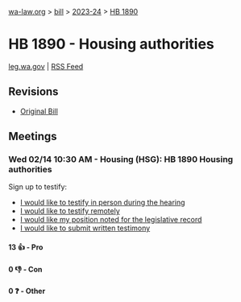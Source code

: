 [wa-law.org](/) > [bill](/bill/) > [2023-24](/bill/2023-24/) > [HB 1890](/bill/2023-24/hb/1890/)

# HB 1890 - Housing authorities
[leg.wa.gov](https://app.leg.wa.gov/billsummary?BillNumber=1890&Year=2023&Initiative=false) | [RSS Feed](./rss.xml)

## Revisions
* [Original Bill](1/)

## Meetings
### Wed 02/14 10:30 AM - Housing (HSG): HB 1890 Housing authorities
Sign up to testify:
* [I would like to testify in person during the hearing](https://app.leg.wa.gov/csi/Testifier/Add?chamber=House&mId=31918&aId=159112&caId=24041&tId=1)
* [I would like to testify remotely](https://app.leg.wa.gov/csi/Testifier/Add?chamber=House&mId=31918&aId=159112&caId=24041&tId=2)
* [I would like my position noted for the legislative record](https://app.leg.wa.gov/csi/Testifier/Add?chamber=House&mId=31918&aId=159112&caId=24041&tId=3)
* [I would like to submit written testimony](https://app.leg.wa.gov/csi/Testifier/Add?chamber=House&mId=31918&aId=159112&caId=24041&tId=4)

#### 13 👍 - Pro

#### 0 👎 - Con

#### 0 ❓ - Other
